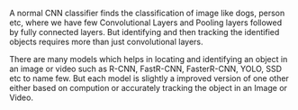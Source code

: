 A normal CNN classifier finds the classification of image like dogs, person etc, where we have few Convolutional Layers 
and Pooling layers followed by fully connected layers. But identifying and then tracking the identified objects requires more
than just convolutional layers.

There are many models which helps in locating and identifying an object in an image or video such as R-CNN, FastR-CNN, 
FasterR-CNN, YOLO, SSD etc to name few. But each model is slightly a improved version of one other either based on compution 
or accurately tracking the object in an Image or Video.



